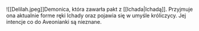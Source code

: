 ![[Delilah.jpeg]]Demonica, która zawarła pakt z [[Ichada|Ichadą]]. Przyjmuje ona aktualnie forme ręki Ichady oraz pojawia się w umyśle króliczycy. Jej intencje co do Aveonianki są nieznane.